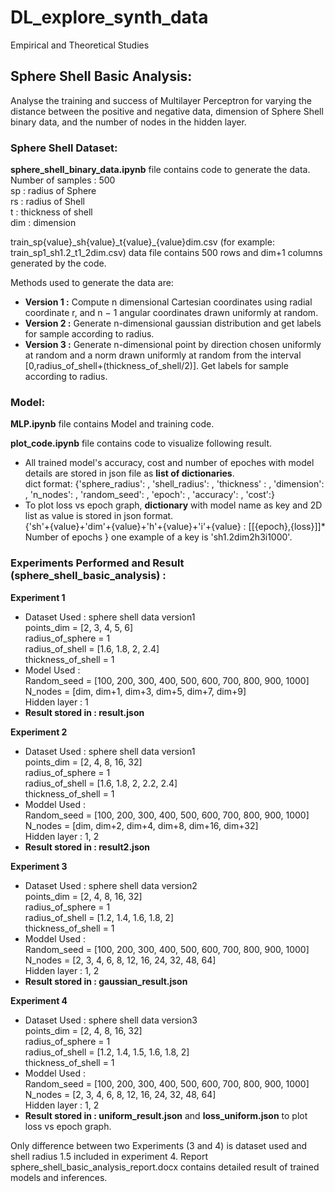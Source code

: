 # DL_explore_synth_data
Empirical and Theoretical Studies

## Sphere Shell Basic Analysis:
Analyse the training and success of Multilayer Perceptron for varying the distance between the positive and negative data, dimension of Sphere Shell binary data, and the number of nodes in the hidden layer.

### Sphere Shell Dataset:
**sphere_shell_binary_data.ipynb** file contains code to generate the data. <br>
Number of samples : 500 <br>
sp : radius of Sphere <br>
rs : radius of Shell <br>
t : thickness of shell <br>
dim : dimension <br>

train\_sp{value}\_sh{value}\_t{value}\_{value}dim.csv (for example: train_sp1_sh1.2_t1_2dim.csv) data file contains 500 rows and dim+1 columns generated by the code. 

Methods used to generate the data are: <br>
- **Version 1 :**	Compute n dimensional Cartesian coordinates using radial coordinate r, and n − 1 angular coordinates drawn uniformly at random. <br>
- **Version 2 :** Generate n-dimensional gaussian distribution and get labels for sample according to radius. <br> 
- **Version 3 :** Generate n-dimensional point by direction chosen uniformly at random and a norm drawn uniformly at random from the interval [0,radius_of_shell+(thickness_of_shell/2)]. Get labels for sample according to radius. <br> 

### Model:
**MLP.ipynb** file contains Model and training code. 

**plot_code.ipynb** file contains code to visualize following result.
- All trained model's accuracy, cost and number of epoches with model details are stored in json file as **list of dictionaries**. <br>
  dict format: {'sphere_radius': , 'shell_radius': , 'thickness' : , 'dimension': , 'n_nodes': , 'random_seed': , 'epoch': , 'accuracy':   , 'cost':}
- To plot loss vs epoch graph, **dictionary** with model name as key and 2D list as value is stored in json format.   
  {'sh'+{value}+'dim'+{value}+'h'+{value}+'i'+{value} : [[{epoch},{loss}]]* Number of epochs } 
  one example of a key is 'sh1.2dim2h3i1000'. 

### Experiments Performed and Result (sphere_shell_basic_analysis) : 

**Experiment 1** <br>
- Dataset Used : sphere shell data version1 <br>
  points_dim = [2, 3, 4, 5, 6] <br>
  radius_of_sphere = 1 <br>
  radius_of_shell = [1.6, 1.8, 2, 2.4] <br>
  thickness_of_shell = 1 <br>
- Model Used : <br>
  Random_seed = [100, 200, 300, 400, 500, 600, 700, 800, 900, 1000] <br>
  N_nodes = [dim, dim+1, dim+3, dim+5, dim+7, dim+9] <br>
  Hidden layer : 1 <br>
- **Result stored in : result.json**

**Experiment 2** <br>
- Dataset Used : sphere shell data version1 <br>
  points_dim = [2, 4, 8, 16, 32] <br>
  radius_of_sphere = 1 <br>
  radius_of_shell = [1.6, 1.8, 2, 2.2, 2.4] <br>
  thickness_of_shell = 1 <br>
- Moddel Used : <br>
  Random_seed = [100, 200, 300, 400, 500, 600, 700, 800, 900, 1000] <br>
  N_nodes = [dim, dim+2, dim+4, dim+8, dim+16, dim+32] <br>
  Hidden layer : 1, 2 <br>
- **Result stored in : result2.json**

**Experiment 3** <br>
- Dataset Used : sphere shell data version2 <br>
  points_dim = [2, 4, 8, 16, 32] <br>
  radius_of_sphere = 1 <br>
  radius_of_shell = [1.2, 1.4, 1.6, 1.8, 2] <br>
  thickness_of_shell = 1 <br>
- Moddel Used : <br>
  Random_seed = [100, 200, 300, 400, 500, 600, 700, 800, 900, 1000] <br>
  N_nodes = [2, 3, 4, 6, 8, 12, 16, 24, 32, 48, 64] <br>
  Hidden layer : 1, 2 <br>
- **Result stored in : gaussian_result.json**

**Experiment 4** <br>
- Dataset Used : sphere shell data version3 <br>
  points_dim = [2, 4, 8, 16, 32] <br>
  radius_of_sphere = 1 <br>
  radius_of_shell = [1.2, 1.4, 1.5, 1.6, 1.8, 2] <br>
  thickness_of_shell = 1 <br>
- Moddel Used : <br>
  Random_seed = [100, 200, 300, 400, 500, 600, 700, 800, 900, 1000] <br>
  N_nodes = [2, 3, 4, 6, 8, 12, 16, 24, 32, 48, 64] <br>
  Hidden layer : 1, 2 <br>
- **Result stored in : uniform_result.json** and **loss_uniform.json** to plot loss vs epoch graph.

Only difference between two Experiments (3 and 4) is dataset used and shell radius 1.5 included in experiment 4.
Report sphere_shell_basic_analysis_report.docx contains detailed result of trained models and inferences.
